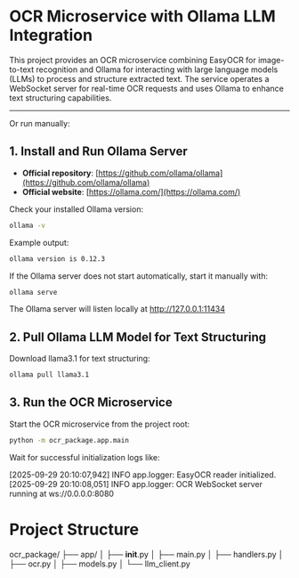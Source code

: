 # OCR Microservice with Ollama LLM Integration

This project provides an OCR microservice combining EasyOCR for image-to-text recognition and Ollama for interacting with large language models (LLMs) to process and structure extracted text. The service operates a WebSocket server for real-time OCR requests and uses Ollama to enhance text structuring capabilities.

---

Or run manually:

## 1. Install and Run Ollama Server

- **Official repository**: [https://github.com/ollama/ollama](https://github.com/ollama/ollama)  
- **Official website**: [https://ollama.com/](https://ollama.com/)

Check your installed Ollama version:

```bash
ollama -v
```
Example output:

```bash
ollama version is 0.12.3
```
If the Ollama server does not start automatically, start it manually with:

```bash
ollama serve
```
The Ollama server will listen locally at http://127.0.0.1:11434

## 2. Pull Ollama LLM Model for Text Structuring
Download llama3.1 for text structuring:

```bash
ollama pull llama3.1
```

## 3. Run the OCR Microservice
Start the OCR microservice from the project root:

```bash
python -m ocr_package.app.main
```

Wait for successful initialization logs like:

[2025-09-29 20:10:07,942] INFO app.logger: EasyOCR reader initialized.
[2025-09-29 20:10:08,051] INFO app.logger: OCR WebSocket server running at ws://0.0.0.0:8080

# Project Structure

ocr_package/
├── app/
│   ├── __init__.py
│   ├── main.py
│   ├── handlers.py
│   ├── ocr.py
│   ├── models.py
│   └── llm_client.py